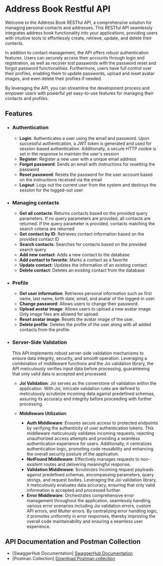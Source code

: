 
# Address Book Restful API

Welcome to the Address Book RESTful API, a comprehensive solution for managing personal contacts and addresses. This RESTful API seamlessly integrates address book functionality into your applications, providing users with intuitive tools to effortlessly create, retrieve, update, and delete their contacts.

In addition to contact management, the API offers robust authentication features. Users can securely access their accounts through login and registration, as well as recover lost passwords with the password reset and forgot password functionalities. Furthermore, users have full control over their profiles, enabling them to update passwords, upload and reset avatar images, and even delete their profiles if needed.

By leveraging the API, you can streamline the development process and empower users with powerful yet easy-to-use features for managing their contacts and profiles. 

## Features

 - ### Authentication
    - **Login**: Authenticates a user using the email and password. Upon successful authentication, a JWT token is generated and used for session-based authentication. Additionally, a secure HTTP cookie is set in the response to maintain the user's session
    - **Register**: Register a new user with a unique email address
    - **Forgot password**: Sends an email with instructions for resetting the password
    - **Reset password**: Resets the password for the user account based on the instructions received via the email
    - **Logout**: Logs out the current user from the system and destroys the session for the logged-out user

- ### Managing contacts
    - **Get all contacts**: Returns contacts based on the provided query parameters. If no query parameters are provided, all contacts are returned. If the query parameter is provided, contacts matching the search criteria are returned
    - **Get contact by ID**: Retrieves contact information based on the provided contact ID
    - **Search contacts**: Searches for contacts based on the provided search query
    - **Add new contact**: Adds a new contact to the database
    - **Add contact to favorite**: Marks a contact as a favorite
    - **Update contact**: Updates the information of an existing contact
    - **Delete contact**: Deletes an existing contact from the database

- ### Profile
    - **Get user information**: Retrieves personal information such as first name, last name, birth date, email, and avatar of the logged-in user.
    - **Change password**: Allows users to change their password.
    - **Upload avatar image**: Allows users to upload a new avatar image. Only image files are allowed for upload.
    - **Reset avatar image**: Resets the avatar image of the user.
    - **Delete profile**: Deletes the profile of the user along with all added contacts from the profile.
    
- ### Server-Side Validation
    This API implements robust server-side validation mechanisms to ensure data integrity, security, and smooth operation. Leveraging a combination of middleware functions and the Joi validation library, the API meticulously verifies input data before processing, guaranteeing that only valid data is accepted and processed.

    - **Joi Validation**: Joi serves as the cornerstone of validation within the application. With Joi, intricate validation rules are defined to meticulously scrutinize incoming data against predefined schemas, assuring its accuracy and integrity before proceeding with further processing.

    - **Middleware Utilization**:
        - **Auth Middleware**: Ensures secure access to protected endpoints by verifying the authenticity of user authentication tokens. This middleware meticulously validates incoming requests, rejecting unauthorized access attempts and providing a seamless authentication experience for users. Additionally, it centralizes authentication logic, promoting code reusability and enhancing the overall security posture of the application.
        - **NotFound Middleware**: Effectively manages requests to non-existent routes and delivering meaningful response.
        - **Validation Middleware**: Scrutinizes incoming request payloads against predefined schemas, encompassing parameters, query strings, and request bodies. Leveraging the Joi validation library, it meticulously evaluates data accuracy, ensuring that only valid information is accepted and processed further.
        - **Error Middleware**: Orchestrates comprehensive error management throughout the application, seamlessly handling various error scenarios including Joi validation errors, custom API errors, and Multer errors. By centralizing error handling logic, it promotes uniformity in error responses, thereby improving the overall code maintainability and ensuring a seamless user experience.

## API Documentation and Postman Collection

- [SwaggerHub Documentation] <a href="https://mm.omega.nextweb.space/address-book/address_book_postman_collection.json">SwaggerHub Documentation</a>
- [Postman Collection] <a href="https://mm.omega.nextweb.space/address-book/address_book_postman_collection.json">Download Postman collection</a>
